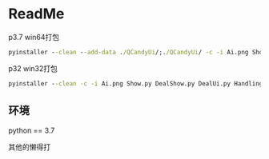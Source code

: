 # ReadMe
p3.7 win64打包
```cmd
pyinstaller --clean --add-data ./QCandyUi/;./QCandyUi/ -c -i Ai.png Show.py DealShow.py DealUi.py Handling.py LineController.py MdbController.py PointController.py Populate.py ShowUntil.py UntilConfig.py
```
p32 win32打包
```cmd
pyinstaller --clean -c -i Ai.png Show.py DealShow.py DealUi.py Handling.py LineController.py MdbController.py PointController.py Populate.py ShowUntil.py UntilConfig.py
```

## 环境
python == 3.7

其他的懒得打